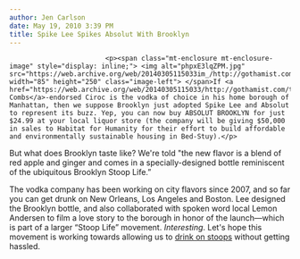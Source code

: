 ```yaml
---
author: Jen Carlson
date: May 19, 2010 3:39 PM
title: Spike Lee Spikes Absolut With Brooklyn
---
```



                            
                            
                            
                            <p><span class="mt-enclosure mt-enclosure-image" style="display: inline;"> <img alt="phpxE3lqZPM.jpg" src="https://web.archive.org/web/20140305115033im_/http://gothamist.com/attachments/arts_jen/phpxE3lqZPM.jpg" width="85" height="250" class="image-left"> </span>If <a href="https://web.archive.org/web/20140305115033/http://gothamist.com/tags/seancombs">Sean Combs</a>-endorsed Ciroc is the vodka of choice in his home borough of Manhattan, then we suppose Brooklyn just adopted Spike Lee and Absolut to represent its buzz. Yep, you can now buy ABSOLUT BROOKLYN for just $24.99 at your local liquor store (the company will be giving $50,000 in sales to Habitat for Humanity for their effort to build affordable and environmentally sustainable housing in Bed-Stuy).</p>

<p>But what does Brooklyn taste like? We&apos;re told &quot;the new flavor is a blend of red apple and ginger and comes in a specially-designed bottle reminiscent of the ubiquitous Brooklyn Stoop Life.&#x201D;</p>

<p>The vodka company has been working on city flavors since 2007, and so far you can get drunk on New Orleans, Los Angeles and Boston. Lee designed the Brooklyn bottle, and also collaborated with spoken word local Lemon Andersen to film a love story to the borough in honor of the launch&#x2014;which is part of a larger &#x201C;Stoop Life&#x201D; movement. <em>Interesting</em>. Let&apos;s hope this movement is working towards allowing us to <a href="https://web.archive.org/web/20140305115033/http://gothamist.com/2008/09/08/stoop_drinking_the_saga_continues.php">drink on stoops</a> without getting hassled.<br>
 </p>

<p> </p>

<p> </p>

<p> <br>
 </p>
                            
                            
                            